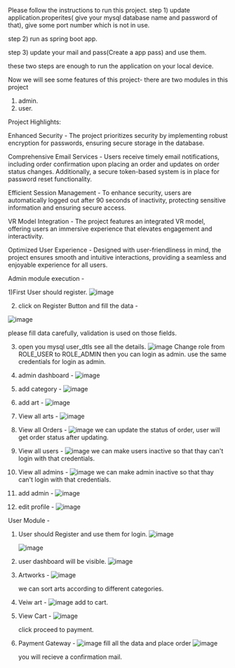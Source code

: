 Please follow the instructions to run this project.
 step 1) update application.properites( give your mysql database name and password of that), give some port number which is not in use.

 step 2) run as spring boot app.

 step 3) update your mail and pass(Create a app pass) and use them.

 these two steps are enough to run the application on your local device.

 Now we will see some features of this project- 
 there are two modules in this project 
 1. admin.
 2. user.



Project Highlights:


Enhanced Security -
The project prioritizes security by implementing robust encryption for passwords, ensuring secure storage in the database.

Comprehensive Email Services -
Users receive timely email notifications, including order confirmation upon placing an order and updates on order status changes. Additionally, a secure token-based system is in place for password reset functionality.

Efficient Session Management -
To enhance security, users are automatically logged out after 90 seconds of inactivity, protecting sensitive information and ensuring secure access.

VR Model Integration -
The project features an integrated VR model, offering users an immersive experience that elevates engagement and interactivity.

Optimized User Experience -
Designed with user-friendliness in mind, the project ensures smooth and intuitive interactions, providing a seamless and enjoyable experience for all users.

Admin module execution - 

1)First User should register.
![image](https://github.com/user-attachments/assets/bb99b958-a2e8-45a8-9219-4da1d637a440)

2) click on Register Button and fill the data -

![image](https://github.com/user-attachments/assets/12b8e1c2-6714-4908-9804-05e9fd218a7b)

please fill data carefully, validation is used on those fields.

3) open you mysql user_dtls see all the details.
   ![image](https://github.com/user-attachments/assets/73b9c0a7-0ccd-43ea-94ec-2aa8c121fc3c)
   Change role from ROLE_USER to ROLE_ADMIN then you can login as admin.
   use the same credentials for login as admin.

4) admin dashboard -
   ![image](https://github.com/user-attachments/assets/b30e489a-c815-4f21-836c-1d69283278fc)

5) add category -
   ![image](https://github.com/user-attachments/assets/ad6da7ae-68b4-477b-adef-a6130da24036)

6) add art -
   ![image](https://github.com/user-attachments/assets/1b32ab9b-a172-409a-a9e4-c6f84da880e5)

7) View all arts -
   ![image](https://github.com/user-attachments/assets/261fb825-2934-4632-8c64-f7906c0ec884)

8) View all Orders -
   ![image](https://github.com/user-attachments/assets/faaf0b7b-0ead-4939-8e30-6e141a19b07d)
   we can update the status of order, user will get order status after updating.

9) View all users -
    ![image](https://github.com/user-attachments/assets/199b6b5f-afb3-4e8c-aee6-5a65f139925e)
   we can make users inactive so that thay can't login with that credentials.

10) View all admins -
    ![image](https://github.com/user-attachments/assets/9ee50f3c-6d16-4b91-81d4-da2e4028200f)
     we can make admin inactive so that thay can't login with that credentials.

11) add admin -
    ![image](https://github.com/user-attachments/assets/b1498113-9cbd-4a46-9817-278c39d54c86)

12) edit profile -
    ![image](https://github.com/user-attachments/assets/2cf693ec-341f-4e5e-8a70-90bcb0536334)


User Module -
1) User should Register and use them for login.
   ![image](https://github.com/user-attachments/assets/3ed51a60-868f-46f7-a179-213d5330f64e)

   ![image](https://github.com/user-attachments/assets/47cacaf5-1d4e-4e2c-bfb9-cb1cfee92201)

2) user dashboard will be visible.
   ![image](https://github.com/user-attachments/assets/577bb4a2-9cd7-4486-ade4-26fa9c3e01b6)

3) Artworks -
   ![image](https://github.com/user-attachments/assets/a3605429-1c2d-4c6e-911d-3d21362ff934)

   we can sort arts according to different categories.

4) Veiw art -
   ![image](https://github.com/user-attachments/assets/c3d55975-197e-42ae-ad3b-69657ff75679)
   add to cart.

5) View Cart -
   ![image](https://github.com/user-attachments/assets/8b721c04-fcd4-40ac-88d6-fd21445da9c2)

   click proceed to payment.

6) Payment Gateway -
   ![image](https://github.com/user-attachments/assets/c822acdc-1058-4d16-a3e9-331e1ec9475c)
   fill all the data and place order
   ![image](https://github.com/user-attachments/assets/8a792c76-838f-4651-9b5e-8d056b5888fe)

   you will recieve a confirmation mail.






















